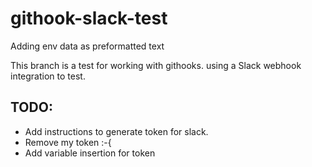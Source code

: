 # githook-slack-test
Adding env data as preformatted text

This branch is a test for working with githooks.
using a Slack webhook integration to test.

## TODO:
- Add instructions to generate token for slack. 
- Remove my token :-{
- Add variable insertion for token
